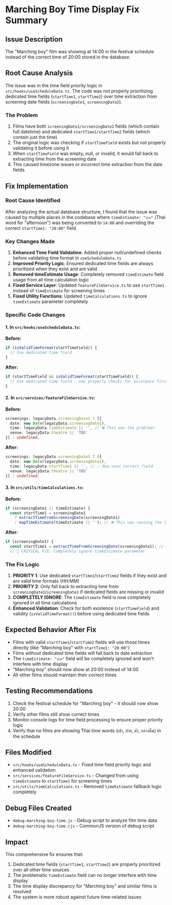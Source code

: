 # Marching Boy Time Display Fix Summary

## Issue Description
The "Marching boy" film was showing at 14:00 in the festival schedule instead of the correct time of 20:00 stored in the database.

## Root Cause Analysis
The issue was in the time field priority logic in `src/hooks/useScheduleData.ts`. The code was not properly prioritizing dedicated time fields (`startTime1`, `startTime2`) over time extraction from screening date fields (`screeningDate1`, `screeningDate2`).

### The Problem
1. Films have both `screeningDate1/screeningDate2` fields (which contain full datetime) and dedicated `startTime1/startTime2` fields (which contain just the time)
2. The original logic was checking if `startTimeField` exists but not properly validating it before using it
3. When `startTimeField` was empty, null, or invalid, it would fall back to extracting time from the screening date
4. This caused timezone issues or incorrect time extraction from the date fields

## Fix Implementation

### Root Cause Identified
After analyzing the actual database structure, I found that the issue was caused by multiple places in the codebase where `timeEstimate: "บ่าย"` (Thai word for "afternoon") was being converted to `14:00` and overriding the correct `startTime1: "20:00"` field.

### Key Changes Made
1. **Enhanced Time Field Validation**: Added proper null/undefined checks before validating time format in `useScheduleData.ts`
2. **Improved Priority Logic**: Ensured dedicated time fields are always prioritized when they exist and are valid
3. **Removed timeEstimate Usage**: Completely removed `timeEstimate` field usage from all time calculation logic
4. **Fixed Service Layer**: Updated `featureFilmService.ts` to use `startTime1` instead of `timeEstimate` for screening times
5. **Fixed Utility Functions**: Updated `timeCalculations.ts` to ignore `timeEstimate` parameter completely

### Specific Code Changes

#### 1. In `src/hooks/useScheduleData.ts`:
**Before:**
```typescript
if (isValidTimeFormat(startTimeField)) {
  // Use dedicated time field
}
```

**After:**
```typescript
if (startTimeField && isValidTimeFormat(startTimeField)) {
  // Use dedicated time field - now properly checks for existence first
}
```

#### 2. In `src/services/featureFilmService.ts`:
**Before:**
```typescript
screenings: legacyData.screeningDate1 ? [{
  date: new Date(legacyData.screeningDate1),
  time: legacyData.timeEstimate || '', // ❌ This was the problem!
  venue: legacyData.theatre || 'TBD'
}] : undefined,
```

**After:**
```typescript
screenings: legacyData.screeningDate1 ? [{
  date: new Date(legacyData.screeningDate1),
  time: legacyData.startTime1 || '', // ✅ Now uses correct field
  venue: legacyData.theatre || 'TBD'
}] : undefined,
```

#### 3. In `src/utils/timeCalculations.ts`:
**Before:**
```typescript
if (screeningDate1 || timeEstimate) {
  const startTime1 = screeningDate1 
    ? extractTimeFromScreeningDate(screeningDate1)
    : mapTimeEstimate(timeEstimate || ''); // ❌ This was causing the issue
```

**After:**
```typescript
if (screeningDate1) {
  const startTime1 = extractTimeFromScreeningDate(screeningDate1); // ✅ Only uses screening date
  // 🚨 CRITICAL FIX: Completely ignore timeEstimate parameter
```

### The Fix Logic
1. **PRIORITY 1**: Use dedicated `startTime1`/`startTime2` fields if they exist and are valid time formats (HH:MM)
2. **PRIORITY 2**: Only fall back to extracting time from `screeningDate1`/`screeningDate2` if dedicated fields are missing or invalid
3. **COMPLETELY IGNORE**: The `timeEstimate` field is now completely ignored in all time calculations
4. **Enhanced Validation**: Check for both existence (`startTimeField`) and validity (`isValidTimeFormat()`) before using dedicated time fields

## Expected Behavior After Fix
- Films with valid `startTime1`/`startTime2` fields will use those times directly (like "Marching boy" with `startTime1: "20:00"`)
- Films without dedicated time fields will fall back to date extraction
- The `timeEstimate: "บ่าย"` field will be completely ignored and won't interfere with time display
- "Marching boy" should now show at 20:00 instead of 14:00
- All other films should maintain their correct times

## Testing Recommendations
1. Check the festival schedule for "Marching boy" - it should now show 20:00
2. Verify other films still show correct times
3. Monitor console logs for time field processing to ensure proper priority logic
4. Verify that no films are showing Thai time words (เช้า, บ่าย, ค่ำ, กลางคืน) in the schedule

## Files Modified
- `src/hooks/useScheduleData.ts` - Fixed time field priority logic and enhanced validation
- `src/services/featureFilmService.ts` - Changed from using `timeEstimate` to `startTime1` for screening times
- `src/utils/timeCalculations.ts` - Removed `timeEstimate` fallback logic completely

## Debug Files Created
- `debug-marching-boy-time.js` - Debug script to analyze film time data
- `debug-marching-boy-time.cjs` - CommonJS version of debug script

## Impact
This comprehensive fix ensures that:
1. Dedicated time fields (`startTime1`, `startTime2`) are properly prioritized over all other time sources
2. The problematic `timeEstimate` field can no longer interfere with time display
3. The time display discrepancy for "Marching boy" and similar films is resolved
4. The system is more robust against future time-related issues
